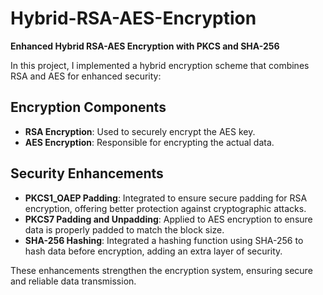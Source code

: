 # Hybrid-RSA-AES-Encryption
**Enhanced Hybrid RSA-AES Encryption with PKCS and SHA-256**

In this project, I implemented a hybrid encryption scheme that combines RSA and AES for enhanced security:

## Encryption Components
- **RSA Encryption**: Used to securely encrypt the AES key.
- **AES Encryption**: Responsible for encrypting the actual data.

## Security Enhancements
- **PKCS1_OAEP Padding**: Integrated to ensure secure padding for RSA encryption, offering better protection against cryptographic attacks.
- **PKCS7 Padding and Unpadding**: Applied to AES encryption to ensure data is properly padded to match the block size.
- **SHA-256 Hashing**: Integrated a hashing function using SHA-256 to hash data before encryption, adding an extra layer of security.

These enhancements strengthen the encryption system, ensuring secure and reliable data transmission.
